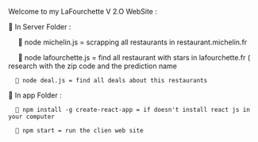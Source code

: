 Welcome to my LaFourchette V 2.O WebSite : 

    In Server Folder : 
   
        node michelin.js = scrapping all restaurants in restaurant.michelin.fr
      
       node lafourchette.js = find all restaurant with stars in lafourchette.fr ( research with the zip code and the prediction name 
      
       node deal.js = find all deals about this restaurants
      
    In app Folder :
   
       npm install -g create-react-app = if doesn't install react js in your computer
      
       npm start = run the clien web site

